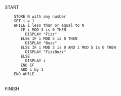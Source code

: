 START

        STORE N with any number
        SET i = 1
        WHILE i less than or equal to N
           IF i MOD 3 is 0 THEN
             DISPLAY "Fizz"
           ELSE IF i MOD 5 is 0 THEN
             DISPLAY "Buzz"
           ELSE IF i MOD 3 is 0 AND i MOD 5 is 0 THEN
             DISPLAY "FizzBuzz"
           ELSE
             DISPLAY i
           END IF
           ADD i by 1
        END WHILE

   <br>
FINISH

